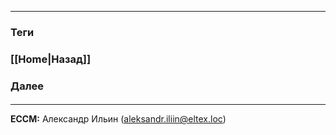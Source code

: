 
---
### Теги

### [[Home|Назад]]

### Далее
####
---
**ECCM:** Александр Ильин (aleksandr.iliin@eltex.loc)
